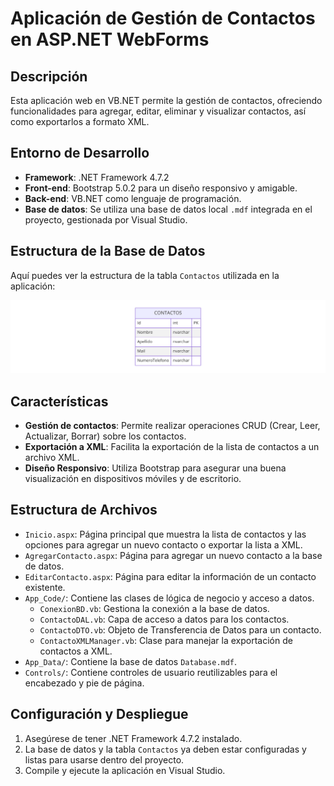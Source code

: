 # Aplicación de Gestión de Contactos en ASP.NET WebForms

## Descripción
Esta aplicación web en VB.NET permite la gestión de contactos, ofreciendo funcionalidades para agregar, editar, eliminar y visualizar contactos, así como exportarlos a formato XML.

## Entorno de Desarrollo
- **Framework**: .NET Framework 4.7.2
- **Front-end**: Bootstrap 5.0.2 para un diseño responsivo y amigable.
- **Back-end**: VB.NET como lenguaje de programación.
- **Base de datos**: Se utiliza una base de datos local `.mdf` integrada en el proyecto, gestionada por Visual Studio.

## Estructura de la Base de Datos
Aquí puedes ver la estructura de la tabla `Contactos` utilizada en la aplicación:

![Estructura de la Tabla de Contactos](tabla_contactos.png)

## Características
- **Gestión de contactos**: Permite realizar operaciones CRUD (Crear, Leer, Actualizar, Borrar) sobre los contactos.
- **Exportación a XML**: Facilita la exportación de la lista de contactos a un archivo XML.
- **Diseño Responsivo**: Utiliza Bootstrap para asegurar una buena visualización en dispositivos móviles y de escritorio.

## Estructura de Archivos
- `Inicio.aspx`: Página principal que muestra la lista de contactos y las opciones para agregar un nuevo contacto o exportar la lista a XML.
- `AgregarContacto.aspx`: Página para agregar un nuevo contacto a la base de datos.
- `EditarContacto.aspx`: Página para editar la información de un contacto existente.
- `App_Code/`: Contiene las clases de lógica de negocio y acceso a datos.
  - `ConexionBD.vb`: Gestiona la conexión a la base de datos.
  - `ContactoDAL.vb`: Capa de acceso a datos para los contactos.
  - `ContactoDTO.vb`: Objeto de Transferencia de Datos para un contacto.
  - `ContactoXMLManager.vb`: Clase para manejar la exportación de contactos a XML.
- `App_Data/`: Contiene la base de datos `Database.mdf`.
- `Controls/`: Contiene controles de usuario reutilizables para el encabezado y pie de página.

## Configuración y Despliegue
1. Asegúrese de tener .NET Framework 4.7.2 instalado.
2. La base de datos y la tabla `Contactos` ya deben estar configuradas y listas para usarse dentro del proyecto.
3. Compile y ejecute la aplicación en Visual Studio.



